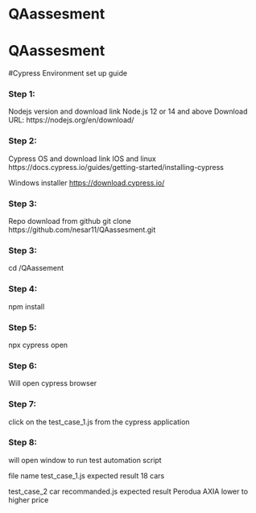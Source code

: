 # QAassesment
# QAassesment

#Cypress Environment set up guide 

<h3>Step 1:</h3> Nodejs version and download link 
Node.js 12 or 14 and above 
Download URL: https://nodejs.org/en/download/

<h3> Step 2:</h3> Cypress OS and download link 
IOS and linux
https://docs.cypress.io/guides/getting-started/installing-cypress

Windows installer
https://download.cypress.io/

<h3>Step 3:</h3>Repo download from github
git clone https://github.com/nesar11/QAassesment.git

<h3>Step 3:</h3> cd /QAassement

<h3>Step 4:</h3>
npm install

<h3>Step 5: </h3>
npx cypress open

<h3>Step 6:</h3> Will open  cypress browser

<h3>Step 7: </h3> click on the test_case_1.js from the cypress application

<h3>Step 8:</h3> will open window to run test automation script

file name
test_case_1.js 
expected result 18 cars 

test_case_2 car recommanded.js
expected result Perodua AXIA lower to higher price


